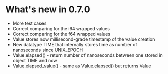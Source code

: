 # What's new in 0.7.0

* More test cases
* Correct comparing for the i64 wrapped values
* Correct comparing for the f64 wrapped values
* Value stores now millisecond-grade timestamp of the value creation
* New datatype TIME that internally stores time as number of nanoseconds since UNIX_EPOCH
* Value.elapsed() - return number of nanoseconds between one stored in object TIME and now
* Value.elapsed_value() - same as Value.elapsed() but returns Value

